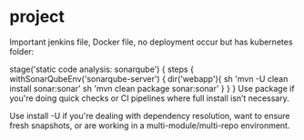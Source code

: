 # project

Important jenkins file, Docker file, no deployment occur but has kubernetes folder:


stage('static code analysis: sonarqube') {
            steps {
                withSonarQubeEnv('sonarqube-server') {
                dir('webapp'){
                sh 'mvn -U clean install sonar:sonar'
                sh 'mvn clean package sonar:sonar'
                }
              }
            }
Use package if you're doing quick checks or CI pipelines where full install isn’t necessary.

Use install -U if you're dealing with dependency resolution, want to ensure fresh snapshots, or are working in a multi-module/multi-repo environment.